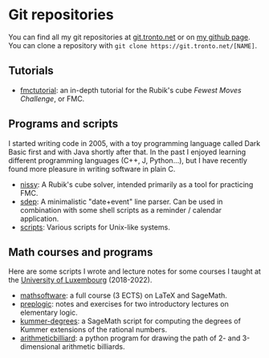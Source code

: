 # Git repositories

You can find all my git repositories at
[git.tronto.net](https://git.tronto.net/) or on
[my github page](https://github.com/sebastianotronto).
You can clone a repository with `git clone https://git.tronto.net/[NAME]`.

## Tutorials

* [fmctutorial](https://git.tronto.net/fmctutorial): an in-depth
  tutorial for the Rubik's cube *Fewest Moves Challenge*, or FMC.

## Programs and scripts

I started writing code in 2005, with a toy programming language called Dark
Basic first and with Java shortly after that. In the past I enjoyed learning
different programming languages (C++, J, Python...), but I have recently found
more pleasure in writing software in plain C.

* [nissy](https://git.tronto.net/nissy): A Rubik's cube solver,
  intended primarily as a tool for practicing FMC.
* [sdep](https://git.tronto.net/sdep): A minimalistic
  "date+event" line parser. Can be used in combination with some shell scripts
  as a reminder / calendar application.
* [scripts](https://git.tronto.net/scripts): Various scripts
  for Unix-like systems.

## Math courses and programs

Here are some scripts I wrote and lecture notes for some courses
I taught at the [University of Luxembourg](https://wwwen.uni.lu)
(2018-2022).

* [mathsoftware](https://git.tronto.net/mathsoftware): a full
  course (3 ECTS) on LaTeX and SageMath.
* [preplogic](https://git.tronto.net/preplogic): notes and
  exercises for two introductory lectures on elementary logic.
* [kummer-degrees](https://git.tronto.net/kummer-degrees): a
  SageMath script for computing the degrees of Kummer extensions of the
  rational numbers.
* [arithmeticbilliard](https://git.tronto.net/arithmeticbilliard):
  a python program for drawing the path of 2- and 3-dimensional arithmetic
  billiards.
